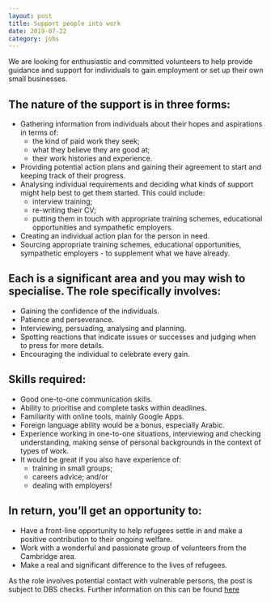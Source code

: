 ```yaml
---
layout: post
title: Support people into work
date: 2019-07-22
category: jobs
---
```


We are looking for enthusiastic and committed volunteers to help provide guidance and support for individuals to gain employment or set up their own small businesses.

## The nature of the support is in three forms:
- Gathering information from individuals about their hopes and aspirations in terms of:
  - the kind of paid work they seek;
  - what they believe they are good at;
  - their work histories and experience.
- Providing potential action plans and gaining their agreement to start and keeping track of their progress.
- Analysing individual requirements and deciding what kinds of support might help best to get them started. This could include:
  - interview training;
  - re-writing their CV;
  - putting them in touch with appropriate training schemes, educational opportunities and sympathetic employers.  
- Creating an individual action plan for the person in need.
- Sourcing appropriate training schemes, educational opportunities, sympathetic employers - to supplement what we have already.

## Each is a significant area and you may wish to specialise. The role specifically involves:
- Gaining the confidence of the individuals.
- Patience and perseverance.
- Interviewing, persuading, analysing and planning.
- Spotting reactions that indicate issues or successes and judging when to press for more details.
- Encouraging the individual to celebrate every gain.

## Skills required:
- Good one-to-one communication skills.
- Ability to prioritise and complete tasks within deadlines.
- Familiarity with online tools, mainly Google Apps.
- Foreign language ability would be a bonus, especially Arabic.
- Experience working in one-to-one situations, interviewing and checking understanding, making sense of personal backgrounds in the context of types of work.
- It would be great if you also have experience of:
  - training in small groups;
  - careers advice; and/or
  - dealing with employers!

## In return, you’ll get an opportunity to:
- Have a front-line opportunity to help refugees settle in and make a positive contribution to their ongoing welfare.
- Work with a wonderful and passionate group of volunteers from the Cambridge area.
- Make a real and significant difference to the lives of refugees.

As the role involves potential contact with vulnerable persons, the post is subject to DBS checks. Further information on this can be found [here](https://www.gov.uk/government/organisations/disclosure-and-barring-service/about)
